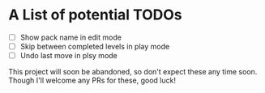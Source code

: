 # A List of potential TODOs

* [ ] Show pack name in edit mode
* [ ] Skip between completed levels in play mode
* [ ] Undo last move in plsy mode

This project will soon be abandoned, so don't expect these any time soon. Though I'll welcome any PRs for these, good luck!
